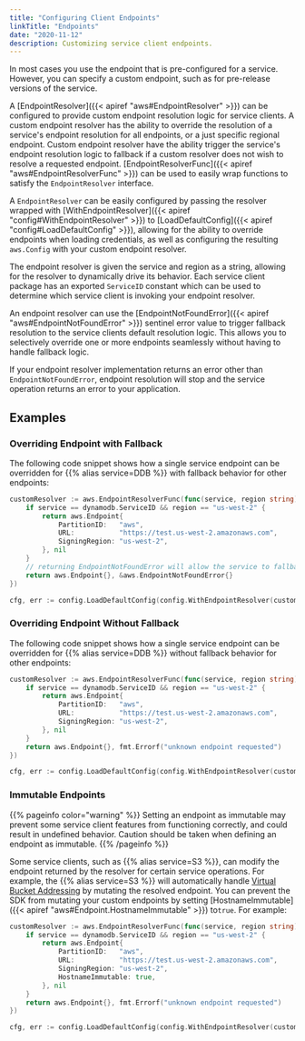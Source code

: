 ```yaml
---
title: "Configuring Client Endpoints"
linkTitle: "Endpoints"
date: "2020-11-12"
description: Customizing service client endpoints.
---
```


In most cases you use the endpoint that is pre-configured for a service. However, you can specify a custom endpoint,
such as for pre-release versions of the service.

A [EndpointResolver]({{< apiref "aws#EndpointResolver" >}}) can be configured to provide custom endpoint resolution
logic for service clients. A custom endpoint resolver has the ability to override the resolution of a service's endpoint
resolution for all endpoints, or a just specific regional endpoint. Custom endpoint resolver have the ability trigger
the service's endpoint resolution logic to fallback if a custom resolver does not wish to resolve a requested
endpoint. [EndpointResolverFunc]({{< apiref "aws#EndpointResolverFunc" >}}) can be used to easily wrap functions to
satisfy the `EndpointResolver` interface.

A `EndpointResolver` can be easily configured by passing the resolver wrapped with
[WithEndpointResolver]({{< apiref "config#WithEndpointResolver" >}}) to
[LoadDefaultConfig]({{< apiref "config#LoadDefaultConfig" >}}), allowing for the ability to override endpoints when
loading credentials, as well as configuring the resulting `aws.Config` with your custom endpoint resolver.

The endpoint resolver is given the service and region as a string, allowing for the resolver to dynamically drive its
behavior. Each service client package has an exported `ServiceID` constant which can be used to determine which service
client is invoking your endpoint resolver.

An endpoint resolver can use the [EndpointNotFoundError]({{< apiref "aws#EndpointNotFoundError" >}}) sentinel error
value to trigger fallback resolution to the service clients default resolution logic. This allows you to selectively
override one or more endpoints seamlessly without having to handle fallback logic.

If your endpoint resolver implementation returns an error other than `EndpointNotFoundError`, endpoint resolution will
stop and the service operation returns an error to your application.

## Examples

### Overriding Endpoint with Fallback

The following code snippet shows how a single service endpoint can be overridden for {{% alias service=DDB %}} with
fallback behavior for other endpoints:

```go
customResolver := aws.EndpointResolverFunc(func(service, region string) (aws.Endpoint, error) {
    if service == dynamodb.ServiceID && region == "us-west-2" {
        return aws.Endpoint{
            PartitionID:   "aws",
            URL:           "https://test.us-west-2.amazonaws.com",
            SigningRegion: "us-west-2",
        }, nil
    }
    // returning EndpointNotFoundError will allow the service to fallback to it's default resolution
    return aws.Endpoint{}, &aws.EndpointNotFoundError{}
})

cfg, err := config.LoadDefaultConfig(config.WithEndpointResolver(customResolver))
```

### Overriding Endpoint Without Fallback

The following code snippet shows how a single service endpoint can be overridden for {{% alias service=DDB %}} without
fallback behavior for other endpoints:

```go
customResolver := aws.EndpointResolverFunc(func(service, region string) (aws.Endpoint, error) {
    if service == dynamodb.ServiceID && region == "us-west-2" {
        return aws.Endpoint{
            PartitionID:   "aws",
            URL:           "https://test.us-west-2.amazonaws.com",
            SigningRegion: "us-west-2",
        }, nil
    }
    return aws.Endpoint{}, fmt.Errorf("unknown endpoint requested")
})

cfg, err := config.LoadDefaultConfig(config.WithEndpointResolver(customResolver))
```

### Immutable Endpoints

{{% pageinfo color="warning" %}}
Setting an endpoint as immutable may prevent some service client features from functioning correctly, and could result
in undefined behavior. Caution should be taken when defining an endpoint as immutable.
{{% /pageinfo %}}

Some service clients, such as {{% alias service=S3 %}}, can modify the endpoint returned by the resolver for certain
service operations. For example, the {{% alias service=S3 %}} will automatically handle
[Virtual Bucket Addressing](https://docs.aws.amazon.com/AmazonS3/latest/dev/VirtualHosting.html) by mutating the
resolved endpoint. You can prevent the SDK from mutating your custom endpoints by setting 
[HostnameImmutable]({{< apiref "aws#Endpoint.HostnameImmutable" >}}) to`true`. For example:

```go
customResolver := aws.EndpointResolverFunc(func(service, region string) (aws.Endpoint, error) {
    if service == dynamodb.ServiceID && region == "us-west-2" {
        return aws.Endpoint{
            PartitionID:   "aws",
            URL:           "https://test.us-west-2.amazonaws.com",
            SigningRegion: "us-west-2",
            HostnameImmutable: true,
        }, nil
    }
    return aws.Endpoint{}, fmt.Errorf("unknown endpoint requested")
})

cfg, err := config.LoadDefaultConfig(config.WithEndpointResolver(customResolver))
```

